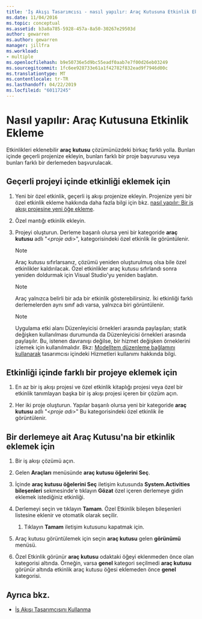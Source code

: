 ```yaml
---
title: 'İş Akışı Tasarımcısı - nasıl yapılır: Araç Kutusuna Etkinlik Ekleme'
ms.date: 11/04/2016
ms.topic: conceptual
ms.assetid: b3a8a785-5928-457a-8a50-30267e29503d
author: gewarren
ms.author: gewarren
manager: jillfra
ms.workload:
- multiple
ms.openlocfilehash: b9e50736e5d9bc55eadf0aab7e7f00d26eb03249
ms.sourcegitcommit: 1fc6ee928733e61a1f42782f832ead9f7946d00c
ms.translationtype: MT
ms.contentlocale: tr-TR
ms.lasthandoff: 04/22/2019
ms.locfileid: "60117245"
---
```

# <a name="how-to-add-activities-to-the-toolbox"></a>Nasıl yapılır: Araç Kutusuna Etkinlik Ekleme

Etkinlikleri eklenebilir **araç kutusu** çözümünüzdeki birkaç farklı yolla. Bunları içinde geçerli projenize ekleyin, bunları farklı bir proje başvurusu veya bunları farklı bir derlemeden başvurulacak.

## <a name="to-add-an-activity-from-within-your-current-project"></a>Geçerli projeyi içinde etkinliği eklemek için

1. Yeni bir özel etkinlik, geçerli iş akışı projenize ekleyin. Projenize yeni bir özel etkinlik ekleme hakkında daha fazla bilgi için bkz. [nasıl yapılır: Bir iş akışı projesine yeni öğe ekleme](../workflow-designer/how-to-add-a-new-item-to-a-workflow-project.md).

2. Özel mantığı etkinlik ekleyin.

3. Projeyi oluşturun. Derleme başarılı olursa yeni bir kategoride **araç kutusu** adlı "\<*proje adı*>", kategorisindeki özel etkinlik ile görüntülenir.

    > [!NOTE]
    > Araç kutusu sıfırlarsanız, çözümü yeniden oluşturulmuş olsa bile özel etkinlikler kaldırılacak. Özel etkinlikler araç kutusu sıfırlandı sonra yeniden doldurmak için Visual Studio'yu yeniden başlatın.

    > [!NOTE]
    > Araç yalnızca belirli bir ada bir etkinlik gösterebilirsiniz. İki etkinliği farklı derlemelerden aynı sınıf adı varsa, yalnızca biri görüntülenir.

    > [!NOTE]
    > Uygulama etki alanı Düzenleyicisi örnekleri arasında paylaşılan; statik değişken kullanılması durumunda da Düzenleyicisi örnekleri arasında paylaşılır. Bu, istenen davranışı değilse, bir hizmet değişken örneklerini izlemek için kullanılmalıdır. Bkz: [ModelItem düzenleme bağlamını kullanarak](/dotnet/framework/windows-workflow-foundation/using-the-modelitem-editing-context) tasarımcısı içindeki Hizmetleri kullanımı hakkında bilgi.

## <a name="to-add-an-activity-from-within-a-different-project"></a>Etkinliği içinde farklı bir projeye eklemek için

1. En az bir iş akışı projesi ve özel etkinlik kitaplığı projesi veya özel bir etkinlik tanımlayan başka bir iş akışı projesi içeren bir çözüm açın.

2. Her iki proje oluşturun. Yapılar başarılı olursa yeni bir kategoride **araç kutusu** adlı "\<*proje adı*>" Bu kategorisindeki özel etkinlik ile görüntülenir.

## <a name="to-add-an-activity-to-the-toolbox-from-an-assembly"></a>Bir derlemeye ait Araç Kutusu'na bir etkinlik eklemek için

1. Bir iş akışı çözümü açın.

2. Gelen **Araçları** menüsünde **araç kutusu öğelerini Seç**.

3. İçinde **araç kutusu öğelerini Seç** iletişim kutusunda **System.Activities bileşenleri** sekmesinde'e tıklayın **Gözat** özel içeren derlemeye gidin eklemek istediğiniz etkinliği.

4. Derlemeyi seçin ve tıklayın **Tamam**. Özel Etkinlik bileşen bileşenleri listesine eklenir ve otomatik olarak seçilir.

    1. Tıklayın **Tamam** iletişim kutusunu kapatmak için.

5. Araç kutusu görüntülemek için seçin **araç kutusu** gelen **görünümü** menüsü.

6. Özel Etkinlik görünür **araç kutusu** odaktaki öğeyi eklenmeden önce olan kategorisi altında. Örneğin, varsa **genel** kategori seçilmedi **araç kutusu** görünür altında etkinlik araç kutusu öğesi eklemeden önce **genel** kategorisi.

## <a name="see-also"></a>Ayrıca bkz.

- [İş Akışı Tasarımcısını Kullanma](developing-applications-with-the-workflow-designer.md)